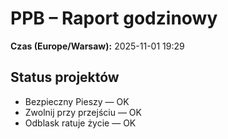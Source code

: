 # PPB – Raport godzinowy
**Czas (Europe/Warsaw):** 2025-11-01 19:29

## Status projektów
- Bezpieczny Pieszy — OK
- Zwolnij przy przejściu — OK
- Odblask ratuje życie — OK


